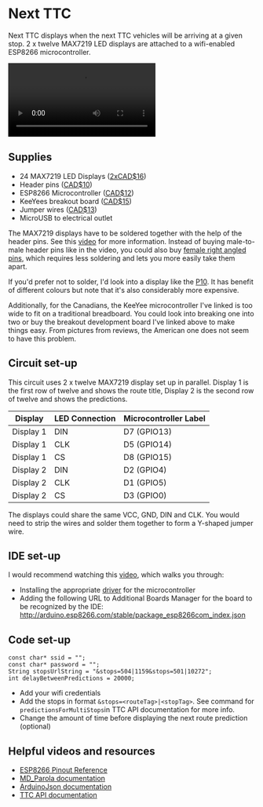 # Next TTC
Next TTC displays when the next TTC vehicles will be arriving at a given stop. 2 x twelve MAX7219 LED displays are attached to a wifi-enabled ESP8266 microcontroller.

![Demo](./assets/next-ttc-video.MP4)

## Supplies
- 24 MAX7219 LED Displays ([2xCAD$16](https://2ly.link/1yXWO))
- Header pins ([CAD$10](https://2ly.link/1yXWU))
- ESP8266 Microcontroller ([CAD$12](https://2ly.link/1yXWR))
- KeeYees breakout board ([CAD$15](https://amzn.to/3RCGdrc))
- Jumper wires ([CAD$13](https://2ly.link/1yXWT))
- MicroUSB to electrical outlet

The MAX7219 displays have to be soldered together with the help of the header pins. See this [video](https://www.youtube.com/watch?v=gNjKy5nY64k&t=423s) for more information. Instead of buying male-to-male header pins like in the video, you could also buy [female right angled pins](https://2ly.link/1yZRW), which requires less soldering and lets you more easily take them apart.

If you'd prefer not to solder, I'd look into a display like the [P10](https://2ly.link/1yXUD). It has benefit of different colours but note that it's also considerably more expensive.

Additionally, for the Canadians, the KeeYee microcontroller I've linked is too wide to fit on a traditional breadboard. You could look into breaking one into two or buy the breakout development board I've linked above to make things easy. From pictures from reviews, the American one does not seem to have this problem.


## Circuit set-up
This circuit uses 2 x twelve MAX7219 display set up in parallel. Display 1 is the first row of twelve and shows the route title, Display 2 is the second row of twelve and shows the predictions.

| Display   | LED Connection | Microcontroller Label |
| --------- | -------------- | --------------------- |
| Display 1 | DIN            | D7 (GPIO13)           |
| Display 1 | CLK            | D5 (GPIO14)           |
| Display 1 | CS             | D8 (GPIO15)           |
| Display 2 | DIN            | D2 (GPIO4)            |
| Display 2 | CLK            | D1 (GPIO5)            |
| Display 2 | CS             | D3 (GPIO0)            |

The displays could share the same VCC, GND, DIN and CLK. You would need to strip the wires and solder them together to form a Y-shaped jumper wire.


## IDE set-up
I would recommend watching this [video](https://www.youtube.com/watch?v=la-yGpXZ6sU), which walks you through:
- Installing the appropriate [driver](https://github.com/nodemcu/nodemcu-devkit/tree/master/Drivers) for the microcontroller
- Adding the following URL to Additional Boards Manager for the board to be recognized by the IDE: http://arduino.esp8266.com/stable/package_esp8266com_index.json


## Code set-up
```
const char* ssid = "";
const char* password = "";
String stopsUrlString = "&stops=504|1159&stops=501|10272";
int delayBetweenPredictions = 20000;
```
- Add your wifi credentials 
- Add the stops in format `&stops=<routeTag>|<stopTag>`. See command for `predictionsForMultiStops`in TTC API documentation for more info.
- Change the amount of time before displaying the next route prediction (optional)

## Helpful videos and resources
- [ESP8266 Pinout Reference](https://randomnerdtutorials.com/esp8266-pinout-reference-gpios/)
- [MD_Parola documentation](https://majicdesigns.github.io/MD_Parola/)
- [ArduinoJson documentation](https://arduinojson.org/v7/tutorial/deserialization/)
- [TTC API documentation](https://open.toronto.ca/dataset/ttc-real-time-next-vehicle-arrival-nvas/)